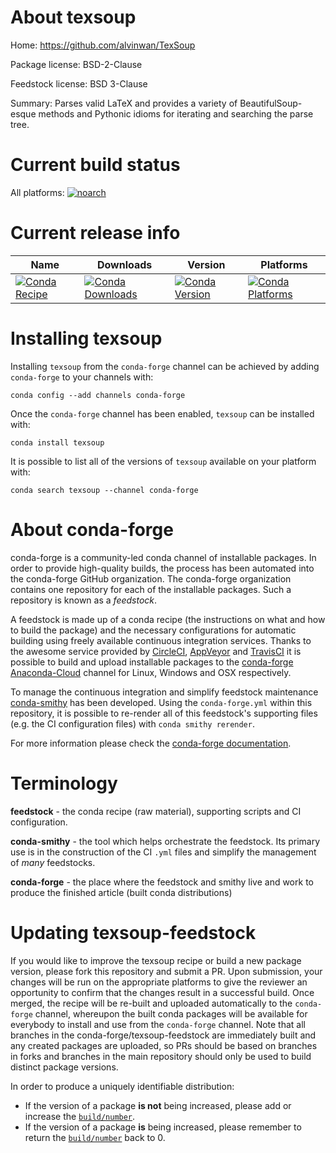 About texsoup
=============

Home: https://github.com/alvinwan/TexSoup

Package license: BSD-2-Clause

Feedstock license: BSD 3-Clause

Summary: Parses valid LaTeX and provides a variety of BeautifulSoup-esque methods and
Pythonic idioms for iterating and searching the parse tree.




Current build status
====================

All platforms:
[![noarch](https://img.shields.io/circleci/project/github/conda-forge/texsoup-feedstock/master.svg?label=noarch)](https://circleci.com/gh/conda-forge/texsoup-feedstock)

Current release info
====================

| Name | Downloads | Version | Platforms |
| --- | --- | --- | --- |
| [![Conda Recipe](https://img.shields.io/badge/recipe-texsoup-green.svg)](https://anaconda.org/conda-forge/texsoup) | [![Conda Downloads](https://img.shields.io/conda/dn/conda-forge/texsoup.svg)](https://anaconda.org/conda-forge/texsoup) | [![Conda Version](https://img.shields.io/conda/vn/conda-forge/texsoup.svg)](https://anaconda.org/conda-forge/texsoup) | [![Conda Platforms](https://img.shields.io/conda/pn/conda-forge/texsoup.svg)](https://anaconda.org/conda-forge/texsoup) |

Installing texsoup
==================

Installing `texsoup` from the `conda-forge` channel can be achieved by adding `conda-forge` to your channels with:

```
conda config --add channels conda-forge
```

Once the `conda-forge` channel has been enabled, `texsoup` can be installed with:

```
conda install texsoup
```

It is possible to list all of the versions of `texsoup` available on your platform with:

```
conda search texsoup --channel conda-forge
```


About conda-forge
=================

conda-forge is a community-led conda channel of installable packages.
In order to provide high-quality builds, the process has been automated into the
conda-forge GitHub organization. The conda-forge organization contains one repository
for each of the installable packages. Such a repository is known as a *feedstock*.

A feedstock is made up of a conda recipe (the instructions on what and how to build
the package) and the necessary configurations for automatic building using freely
available continuous integration services. Thanks to the awesome service provided by
[CircleCI](https://circleci.com/), [AppVeyor](https://www.appveyor.com/)
and [TravisCI](https://travis-ci.org/) it is possible to build and upload installable
packages to the [conda-forge](https://anaconda.org/conda-forge)
[Anaconda-Cloud](https://anaconda.org/) channel for Linux, Windows and OSX respectively.

To manage the continuous integration and simplify feedstock maintenance
[conda-smithy](https://github.com/conda-forge/conda-smithy) has been developed.
Using the ``conda-forge.yml`` within this repository, it is possible to re-render all of
this feedstock's supporting files (e.g. the CI configuration files) with ``conda smithy rerender``.

For more information please check the [conda-forge documentation](https://conda-forge.org/docs/).

Terminology
===========

**feedstock** - the conda recipe (raw material), supporting scripts and CI configuration.

**conda-smithy** - the tool which helps orchestrate the feedstock.
                   Its primary use is in the construction of the CI ``.yml`` files
                   and simplify the management of *many* feedstocks.

**conda-forge** - the place where the feedstock and smithy live and work to
                  produce the finished article (built conda distributions)


Updating texsoup-feedstock
==========================

If you would like to improve the texsoup recipe or build a new
package version, please fork this repository and submit a PR. Upon submission,
your changes will be run on the appropriate platforms to give the reviewer an
opportunity to confirm that the changes result in a successful build. Once
merged, the recipe will be re-built and uploaded automatically to the
`conda-forge` channel, whereupon the built conda packages will be available for
everybody to install and use from the `conda-forge` channel.
Note that all branches in the conda-forge/texsoup-feedstock are
immediately built and any created packages are uploaded, so PRs should be based
on branches in forks and branches in the main repository should only be used to
build distinct package versions.

In order to produce a uniquely identifiable distribution:
 * If the version of a package **is not** being increased, please add or increase
   the [``build/number``](https://conda.io/docs/user-guide/tasks/build-packages/define-metadata.html#build-number-and-string).
 * If the version of a package **is** being increased, please remember to return
   the [``build/number``](https://conda.io/docs/user-guide/tasks/build-packages/define-metadata.html#build-number-and-string)
   back to 0.
